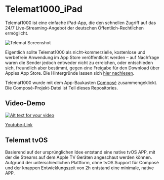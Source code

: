 # Telemat1000_iPad

Telemat1000 ist eine einfache iPad-App, die den schnellen Zugriff auf das 24/7 Live-Streaming-Angebot der deutschen Öffentlich-Rechtlichen ermöglicht. 

![Telemat Screenshot](telemat-main.jpg)

Eigentlich sollte Telemat1000 als nicht-kommerzielle, kostenlose und werbefreie Anwendung im App Store veröffentlicht werden – auf Nachfrage waren die Sender jedoch entweder nicht zu erreichen, oder entschieden sich, freundlich aber bestimmt, gegen eine Freigabe für den Download über Apples App Store. Die Hintergründe lassen sich [hier nachlesen](http://www.iphone-ticker.de/sender-sagen-nein-keine-kostenlose-fernseh-app-fuer-euch-90140/). 

Telemat1000 wurde mit dem App-Baukasten [Composé](http://xn--getcompos-j4a.com/) zusammengeklickt. Die Composé-Projekt-Datei ist Teil dieses Repositories.

## Video-Demo

[![Alt text for your video](http://img.youtube.com/vi/_oQRx7CDY3A/0.jpg)](http://www.youtube.com/watch?v=_oQRx7CDY3A)

[Youtube-Link](http://www.youtube.com/watch?v=_oQRx7CDY3A)

## Telemat tvOS

Basierend auf der ursprünglichen Idee entstand eine native tvOS APP, mit der die Streams auf dem Apple TV Geräten angeschaut werden können. Aufgrund der unterschiedlichen Plattform, ohne tvOS Support für Composé und der knappen Entwicklungszeit von 2h entstand eine minimale, native APP.
